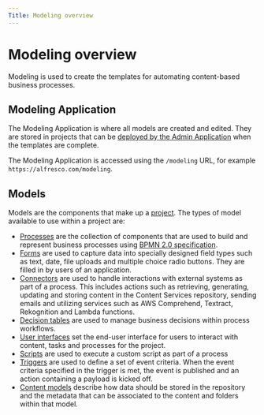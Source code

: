```yaml
---
Title: Modeling overview
---
```


# Modeling overview

Modeling is used to create the templates for automating content-based business processes.

## Modeling Application

The Modeling Application is where all models are created and edited. They are stored in projects that can be [deployed by the Admin Application](../admin/release.md#deployment) when the templates are complete.

The Modeling Application is accessed using the `/modeling` URL, for example `https://alfresco.com/modeling`.

## Models

Models are the components that make up a [project](projects.md). The types of model available to use within a project are:

* [Processes](processes/README.md) are the collection of components that are used to build and represent business processes using [BPMN 2.0 specification](https://www.omg.org/spec/BPMN/2.0/).
* [Forms](forms.md) are used to capture data into specially designed field types such as text, date, file uploads and multiple choice radio buttons. They are filled in by users of an application.
* [Connectors](connectors/README.md) are used to handle interactions with external systems as part of a process. This includes actions such as retrieving, generating, updating and storing content in the Content Services repository, sending emails and utilizing services such as AWS Comprehend, Textract, Rekognition and Lambda functions.
* [Decision tables](decisions.md) are used to manage business decisions within process workflows.
* [User interfaces](interfaces.md) set the end-user interface for users to interact with content, tasks and processes for the project.
* [Scripts](scripts.md) are used to execute a custom script as part of a process
* [Triggers](triggers.md) are used to define a set of event criteria. When the event criteria specified in the trigger is met, the event is published and an action containing a payload is kicked off.
* [Content models](content-models.md) describe how data should be stored in the repository and the metadata that can be associated to the content and folders within that model.
